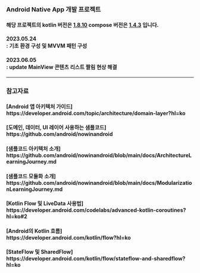### Android Native App 개발 프로젝트

<p>
  <h4>해당 프로젝트의 kotlin 버전은 <u>1.8.10</u> compose 버전은 <u>1.4.3</u> 입니다.</h4>
</p>

<p>
  <h4>2023.05.24<br/>
  : 기초 환경 구성 및 MVVM 패턴 구성</h4>
</p>

<p>
  <h4>2023.06.05<br/>
  : update MainView 콘텐츠 리스트 짤림 현상 해결</h4>
</p>

<hr/>

### 참고자료

<p>
  <h4>[Android 앱 아키텍처 가이드]<br/>
  https://developer.android.com/topic/architecture/domain-layer?hl=ko</h4>
</p>

<p>
  <h4>[도메인, 데이터, UI 레이어 사용하는 샘플코드]<br/>
  https://github.com/android/nowinandroid</h4>
</p>

<p>
  <h4>[샘플코드 아키텍처 소개]<br/>
  https://github.com/android/nowinandroid/blob/main/docs/ArchitectureLearningJourney.md</h4>
</p>

<p>
  <h4>[샘플코드 모듈화 소개]<br/>
  https://github.com/android/nowinandroid/blob/main/docs/ModularizationLearningJourney.md</h4>
</p>

<p>
  <h4>[Kotlin Flow 및 LiveData 사용법]<br/>
  https://developer.android.com/codelabs/advanced-kotlin-coroutines?hl=ko#2</h4>
</p>

<p>
  <h4>[Android의 Kotlin 흐름]<br/>
  https://developer.android.com/kotlin/flow?hl=ko</h4>
</p>

<p>
  <h4>[StateFlow 및 SharedFlow]<br/>
  https://developer.android.com/kotlin/flow/stateflow-and-sharedflow?hl=ko</h4>
</p>